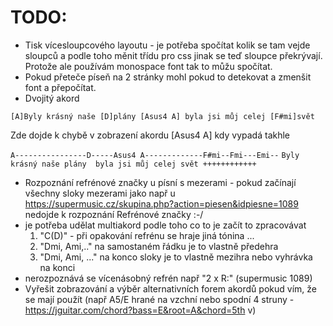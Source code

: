 # TODO:

* Tisk vícesloupcového layoutu - je potřeba spočítat kolik se tam vejde sloupců a podle toho měnit třídu pro css jinak se teď sloupce překrývají. Protože ale používám monospace font tak to můžu spočítat.
* Pokud přeteče píseň na 2 stránky mohl pokud to detekovat a zmenšit font a přepočítat.
* Dvojitý akord

`[A]Byly krásný naše [D]plány [Asus4 A] byla jsi můj celej [F#mi]svět`

Zde dojde k chybě v zobrazení akordu [Asus4 A] kdy vypadá takhle

`A----------------D-----Asus4 A-------------F#mi--Fmi---Emi--`
`Byly krásný naše plány  byla jsi můj celej svět ++++++++++++`
* Rozpoznání refrénové značky u písní s mezerami - pokud začínají všechny sloky mezerami jako např u https://supermusic.cz/skupina.php?action=piesen&idpiesne=1089 nedojde k rozpoznání Refrénové značky :-/
* je potřeba udělat multiakord podle toho co to je začít to zpracovávat
  1. "C(D)" - při opakování refrénu se hraje jiná tónina ...
  1. "Dmi, Ami,.." na samostaném řádku je to vlastně předehra
  1. "Dmi, Ami, ..." na konco sloky je to vlastně mezihra nebo vyhrávka na konci
* nerozpoznává se vícenásobný refrén např "2 x R:" (supermusic 1089)
* Vyřešit zobrazování a výběr alternativních forem akordů pokud vím, že se mají použít (např A5/E hrané na vzchní nebo spodní 4 struny - https://jguitar.com/chord?bass=E&root=A&chord=5th v)
